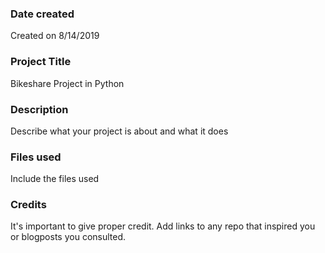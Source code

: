 ### Date created
Created on 8/14/2019

### Project Title
Bikeshare Project in Python

### Description
Describe what your project is about and what it does

### Files used
Include the files used

### Credits
It's important to give proper credit. Add links to any repo that inspired you or blogposts you consulted.

